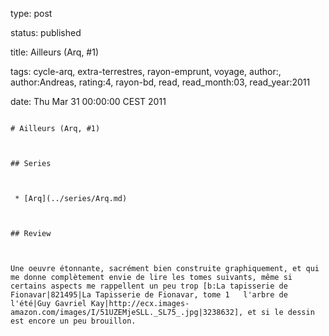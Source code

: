 type: post
status: published
title: Ailleurs (Arq, #1)
tags:  cycle-arq,  extra-terrestres,  rayon-emprunt,  voyage, author:, author:Andreas, rating:4, rayon-bd, read, read_month:03, read_year:2011
date: Thu Mar 31 00:00:00 CEST 2011
~~~~~~
# Ailleurs (Arq, #1)

## Series

 * [Arq](../series/Arq.md)

## Review

Une oeuvre étonnante, sacrément bien construite graphiquement, et qui me donne complètement envie de lire les tomes suivants, même si certains aspects me rappellent un peu trop [b:La tapisserie de Fionavar|821495|La Tapisserie de Fionavar, tome 1   l'arbre de l'été|Guy Gavriel Kay|http://ecx.images-amazon.com/images/I/51UZEMjeSLL._SL75_.jpg|3238632], et si le dessin est encore un peu brouillon.